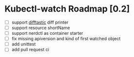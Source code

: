 # Kubectl-watch Roadmap [0.2]

- [ ] support [difftastic](https://github.com/Wilfred/difftastic/) diff printer
- [ ] support resource shortName
- [ ] support nerdctl as container starter
- [ ] fix missing apiversion and kind of first watched object
- [ ] add unittest
- [ ] add pull request ci
